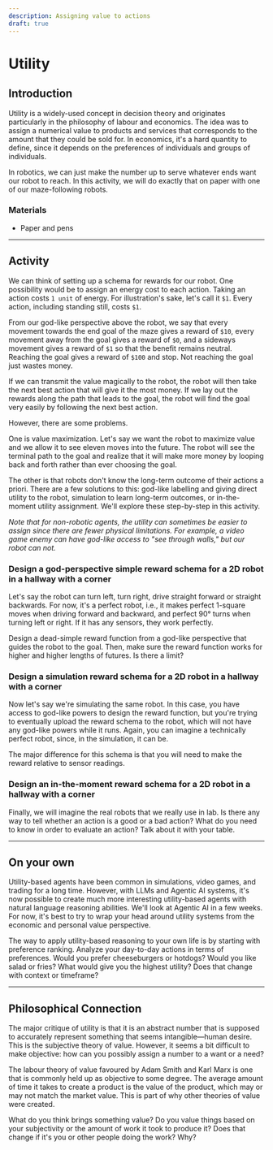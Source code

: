 ```yaml
---
description: Assigning value to actions
draft: true
---
```


# Utility
## Introduction
Utility is a widely-used concept in decision theory and originates particularly in the philosophy of labour and economics. The idea was to assign a numerical value to products and services that corresponds to the amount that they could be sold for. In economics, it's a hard quantity to define, since it depends on the preferences of individuals and groups of individuals. 

In robotics, we can just make the number up to serve whatever ends want our robot to reach. In this activity, we will do exactly that on paper with one of our maze-following robots.

### Materials
- Paper and pens

---
## Activity
We can think of setting up a schema for rewards for our robot. One possibility would be to assign an energy cost to each action. Taking an action costs `1 unit` of energy. For illustration's sake, let's call it `$1`. Every action, including standing still, costs `$1`.

From our god-like perspective above the robot, we say that every movement towards the end goal of the maze gives a reward of `$10`, every movement away from the goal gives a reward of `$0`, and a sideways movement gives a reward of `$1` so that the benefit remains neutral. Reaching the goal gives a reward of `$100` and stop. Not reaching the goal just wastes money.

If we can transmit the value magically to the robot, the robot will then take the next best action that will give it the most money. If we lay out the rewards along the path that leads to the goal, the robot will find the goal very easily by following the next best action.

However, there are some problems. 

One is value maximization. Let's say we want the robot to maximize value and we allow it to see eleven moves into the future. The robot will see the terminal path to the goal and realize that it will make more money by looping back and forth rather than ever choosing the goal.

The other is that robots don't know the long-term outcome of their actions a priori. There are a few solutions to this: god-like labelling and giving direct utility to the robot, simulation to learn long-term outcomes, or in-the-moment utility assignment. We'll explore these step-by-step in this activity.

*Note that for non-robotic agents, the utility can sometimes be easier to assign since there are fewer physical limitations. For example, a video game enemy can have god-like access to "see through walls," but our robot can not.*


### Design a god-perspective simple reward schema for a 2D robot in a hallway with a corner
Let's say the robot can turn left, turn right, drive straight forward or straight backwards. For now, it's a perfect robot, i.e., it makes perfect 1-square moves when driving forward and backward, and perfect 90° turns when turning left or right. If it has any sensors, they work perfectly.

Design a dead-simple reward function from a god-like perspective that guides the robot to the goal. Then, make sure the reward function works for higher and higher lengths of futures. Is there a limit?


### Design a simulation reward schema for a 2D robot in a hallway with a corner
Now let's say we're simulating the same robot. In this case, you have access to god-like powers to design the reward function, but you're trying to eventually upload the reward schema to the robot, which will not have any god-like powers while it runs. Again, you can imagine a technically perfect robot, since, in the simulation, it can be.

The major difference for this schema is that you will need to make the reward relative to sensor readings. 


### Design an in-the-moment reward schema for a 2D robot in a hallway with a corner
Finally, we will imagine the real robots that we really use in lab. Is there any way to tell whether an action is a good or a bad action? What do you need to know in order to evaluate an action? Talk about it with your table.


---
## On your own
Utility-based agents have been common in simulations, video games, and trading for a long time. However, with LLMs and Agentic AI systems, it's now possible to create much more interesting utility-based agents with natural language reasoning abilities. We'll look at Agentic AI in a few weeks. For now, it's best to try to wrap your head around utility systems from the economic and personal value perspective.

The way to apply utility-based reasoning to your own life is by starting with preference ranking. Analyze your day-to-day actions in terms of preferences. Would you prefer cheeseburgers or hotdogs? Would you like salad or fries? What would give you the highest utility? Does that change with context or timeframe?

---
## Philosophical Connection
The major critique of utility is that it is an abstract number that is supposed to accurately represent something that seems intangible—human desire. This is the subjective theory of value. However, it seems a bit difficult to make objective: how can you possibly assign a number to a want or a need? 

The labour theory of value favoured by Adam Smith and Karl Marx is one that is commonly held up as objective to some degree. The average amount of time it takes to create a product is the value of the product, which may or may not match the market value. This is part of why other theories of value were created.

What do you think brings something value? Do you value things based on your subjectivity or the amount of work it took to produce it? Does that change if it's you or other people doing the work? Why?